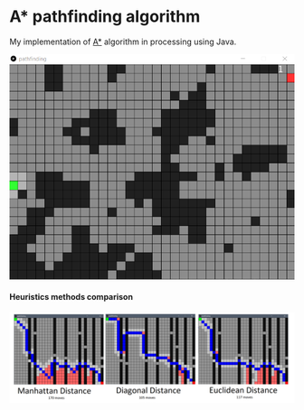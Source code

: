 # A* pathfinding algorithm

My implementation of [A*](https://en.wikipedia.org/wiki/A*_search_algorithm) algorithm in processing using Java.

<p align="center">
<img src="astar1_anim.gif">
</p>
  
#### Heuristics methods comparison
<p align="center">
<img src="a_star_heuristics_comparison2.png">
</p>
